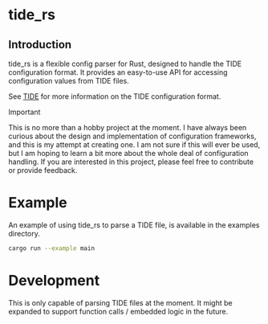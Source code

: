 # tide_rs

## Introduction

tide_rs is a flexible config parser for Rust, designed to handle the TIDE configuration 
format. It provides an easy-to-use API for accessing configuration values from
TIDE files.

See [TIDE](https://github.com/tideconf/tide) for more information on the TIDE
configuration format.

> [!IMPORTANT]  
> This is no more than a hobby project at the moment. I have always been curious about the design and implementation of configuration frameworks, and this is my attempt at creating one. I am not sure if this will ever be used, but I am hoping to learn a bit more about the whole deal of configuration handling. If you are interested in this project, please feel free to contribute or provide feedback.


# Example

An example of using tide_rs to parse a TIDE file, is available in the examples
directory.

```bash
cargo run --example main
```

# Development

This is only capable of parsing TIDE files at the moment. It might be expanded
to support function calls / embedded logic in the future.

